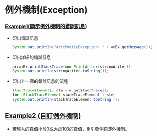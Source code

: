 # 例外機制(Exception)

### [Example1(顯示例外機制的錯誤訊息)](https://github.com/changemyminds/Java-Notes/tree/master/Exception/Example1)
  * 印出錯誤訊息
    ```java
    System.out.println("ArithmeticException: " + arEx.getMessage()); 
    ```
  * 印出詳細的錯誤訊息
    ```java 
    arrayEx.printStackTrace(new PrintWriter(stringWriter));
    System.out.println(stringWriter.toString()); 
    ```
  * 印出上一個的錯誤訊息的流程 
    ```java 
    StackTraceElement[] ste = e.getStackTrace();
    for (StackTraceElement stackTraceElement : ste)
    System.out.println(stackTraceElement.toString());
    ```     

## [Example2 (自訂例外機制)](https://github.com/changemyminds/Java-Notes/tree/master/Exception/Example2)
- 若輸入的數值小於0或大於100的數值，則引發例自定外機制。